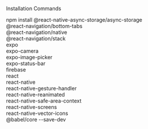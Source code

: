 Installation Commands

npm install @react-native-async-storage/async-storage \
  @react-navigation/bottom-tabs \
  @react-navigation/native \
  @react-navigation/stack \
  expo \
  expo-camera \
  expo-image-picker \
  expo-status-bar \
  firebase \
  react \
  react-native \
  react-native-gesture-handler \
  react-native-reanimated \
  react-native-safe-area-context \
  react-native-screens \
  react-native-vector-icons \
  @babel/core --save-dev
